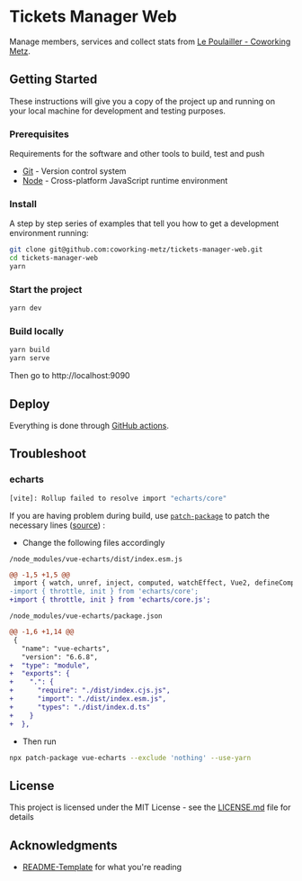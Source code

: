 # Tickets Manager Web

Manage members, services and collect stats from [Le Poulailler - Coworking Metz](https://www.coworking-metz.fr).

## Getting Started

These instructions will give you a copy of the project up and running on
your local machine for development and testing purposes.

### Prerequisites

Requirements for the software and other tools to build, test and push

- [Git](https://git-scm.com/) - Version control system
- [Node](https://nodejs.org/en) - Cross-platform JavaScript runtime environment

### Install

A step by step series of examples that tell you how to get a development environment running:

```bash
git clone git@github.com:coworking-metz/tickets-manager-web.git
cd tickets-manager-web
yarn
```

### Start the project

```bash
yarn dev
```

### Build locally

```bash
yarn build
yarn serve
```

Then go to http://localhost:9090

## Deploy

Everything is done through [GitHub actions](https://github.com/coworking-metz/tickets-manager-web/actions).

## Troubleshoot

### echarts

```bash
[vite]: Rollup failed to resolve import "echarts/core"
```
If you are having problem during build, use [`patch-package`](https://github.com/ds300/patch-package) to patch the necessary lines ([source](https://github.com/ecomfe/vue-echarts/issues/627)) :

- Change the following files accordingly

`/node_modules/vue-echarts/dist/index.esm.js`
```diff
@@ -1,5 +1,5 @@
 import { watch, unref, inject, computed, watchEffect, Vue2, defineComponent, shallowRef, toRefs, getCurrentInstance, onMounted, onBeforeUnmount, h, nextTick } from 'vue-demi';
-import { throttle, init } from 'echarts/core';
+import { throttle, init } from 'echarts/core.js';
```

`/node_modules/vue-echarts/package.json`
```diff
@@ -1,6 +1,14 @@
 {
   "name": "vue-echarts",
   "version": "6.6.8",
+  "type": "module",
+  "exports": {
+    ".": {
+      "require": "./dist/index.cjs.js",
+      "import": "./dist/index.esm.js",
+      "types": "./dist/index.d.ts"
+    }
+  },
```

- Then run
```bash
npx patch-package vue-echarts --exclude 'nothing' --use-yarn
```

## License

This project is licensed under the MIT License - see the [LICENSE.md](LICENSE.md) file for details

## Acknowledgments

- [README-Template](https://github.com/PurpleBooth/a-good-readme-template) for what you're reading

